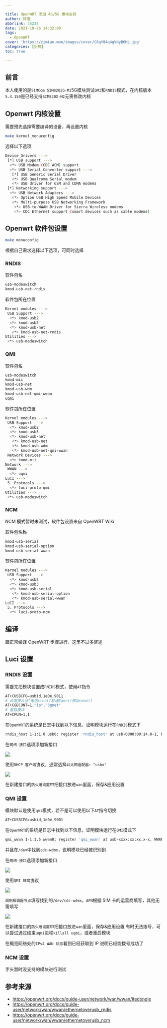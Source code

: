 ```yaml
---

title: OpenWRT 添加 4G/5G 模块支持
author: 梓喵
abbrlink: 35234
date: 2021-10-26 14:32:00
tags:
  - OpenWRT
cover: 'https://zimiao.moe/images/cover/C8qY84q4gVNyB6ML.jpg'
categories: [折腾]
toc: true

---
```


## 前言

本人使用的是`SIMCom SIM8202G-M2`5G模块测试`QMI`和`RNDIS`模式，在内核版本`5.4.150`是已经支持`SIM820X-M2`无需修改内核

## Openwrt 内核设置

需要预先选择需要编译的设备，再设置内核

```bash
make kernel_menuconfig
```

选择以下选项

```bash
Device Drivers --->
 [*] USB support --->
  <*> USB Modem (CDC ACM) support
  <*> USB Serial Converter support --->
   [*] USB Generic Serial Driver
   <*> USB Qualcomm Serial modem
   <*> USB driver for GSM and CDMA modems
 [*] Networking support --->
  <*> USB Network Adapters --->
   <*> Option USB High Speed Mobile Devices
   <*> Multi-purpose USB Networking Framework
    <*> USB-to-WWAN Driver for Sierra Wireless modems
    <*> CDC Ethernet support (smart devices such as cable modems)
```

## Openwrt 软件包设置

```bash
make menuconfig
```

根据自己需求选择以下选项，可同时选择

### RNDIS

软件包名

```bash
usb-modeswitch
kmod-usb-net-rndis
```

软件包所在位置

```bash
Kernel modules --->
 USB Support --->
  <*> kmod-usb2
  <*> kmod-usb3
  <*> kmod-usb-net
   <*> kmod-usb-net-rndis
Utilities --->
 <*> usb-modeswitch
```

### QMI

软件包名

```bash
usb-modeswitch
kmod-mii
kmod-usb-net
kmod-usb-wdm
kmod-usb-net-qmi-wwan
uqmi
```

软件包所在位置

```bash
Kernel modules --->
 USB Support --->
  <*> kmod-usb2
  <*> kmod-usb3
  <*> kmod-usb-net
   <*> kmod-usb-net
   <*> kmod-usb-wdm
   <*> kmod-usb-net-qmi-wwan
 Network Devices --->
  <*> kmod-mii
Network --->
 WWAN --->
  <*> uqmi
LuCI --->
 5. Protocols --->
  <*> luci-proto-qmi
Utilities --->
 <*> usb-modeswitch
```

### NCM

NCM 模式暂时未测试，软件包设置来自 OpenWRT Wiki

软件包名称

```bash
kmod-usb-serial
kmod-usb-serial-option
kmod-usb-serial-wwan
```

软件包所在位置

```bash
Kernel modules --->
 USB Support --->
  <*> kmod-usb2
  <*> kmod-usb3
  <*> kmod-usb-serial
   <*> kmod-usb-serial-option
   <*> kmod-usb-serial-wwan
LuCI --->
 5. Protocols --->
  <*> luci-proto-ncm
```

## 编译

跟正常编译 OpenWRT 步骤进行，这里不过多赘述

## Luci 设置

### RNDIS 设置

需要先把模块设置成`RNIDS`模式，使用`AT`指令

```bash
AT+CUSBCFG=usbid,1e0e,9011
# 设置接入点(电信ctnet/联通3gnet/移动cmnet) 
AT+CGDCONT=1,"ip","3gnet"
# 重启模块
AT+CFUN=1,1
```

在`OpenWRT`的系统是日志中找到以下信息，证明模块运行在`RNDIS`模式下

```bash
rndis_host 1-1:1.0 usb0: register 'rndis_host' at usb-0000:00:14.0-1, RNDIS device, xx:xx:xx:xx:xx:xx
```

在`网络-接口`选项添加新接口

![](https://zimiao.pages.dev/35234/posts_35234_p0.png)

使用`DHCP 客户端`协议，通常选择`以太网适配器: "usbx"`

![](https://zimiao.pages.dev/35234/posts_35234_p1.png)

在新建接口的`防火墙设置`中把接口放进`wan`里面，保存&应用设置

### QMI 设置

模块默认是使用`qmi`模式，若不是可以使用以下`AT`指令切换

```bash
AT+CUSBCFG=usbid,1e0e,9001
```

在`OpenWRT`的系统是日志中找到以下信息，证明模块运行在`QMI`模式下

```bash
qmi_wwan 1-1:1.5 wwan0: register 'qmi_wwan' at usb-xxxx:xx:xx.x-x, WWAN/QMI device, xx:xx:xx:xx:xx:xx
```

并且在`/dev`中找到`cdc-wdmx`，说明模块已经被识别到

在`网络-接口`选项添加新接口

![](https://zimiao.pages.dev/35234/posts_35234_p2.png)

使用`QMI 蜂窝`协议

![](https://zimiao.pages.dev/35234/posts_35234_p3.png)

`调制解调器节点`填写找到的`/dev/cdc-wdmx`，`APN`根据 SIM 卡的运营商填写，其他无需填写

![](https://zimiao.pages.dev/35234/posts_35234_p1.png)

在新建接口的`防火墙设置`中把接口放进`wan`里面，保存&应用设置
有时无法拨号，可以尝试通过结束`uqmi`进程`killall uqmi`，或者重启模块

在概览网络处的`IPv4 WAN 状态`看到已经获取到 IP 说明已经能拨号成功了

### NCM 设置

手头暂时没支持的模块进行测试

## 参考来源

- <https://openwrt.org/docs/guide-user/network/wan/wwan/ltedongle>
- <https://openwrt.org/docs/guide-user/network/wan/wwan/ethernetoverusb_rndis>
- <https://openwrt.org/docs/guide-user/network/wan/wwan/ethernetoverusb_ncm>
